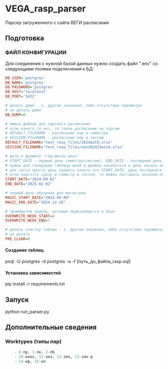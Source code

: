 # VEGA_rasp_parser

Парсер загруженного с сайта ВЕГИ расписания

## Подготовка

### ФАЙЛ КОНФИГУРАЦИИ

Для соединения с нужной базой данных нужно создать файл ".env" со следующими полями подключения к БД:

```ini
DB_USER='postgres'
DB_NAME='postgres'
DB_PASSWORD='postgres'
DB_HOST='localhost'
DB_PORT='5432'

# делать дамп - 1, другие значения, либо отсутствие параметра
# не делать дамп
DB_DUMP=0

# имена файлов для парсинга расписания
# если какого-то нет, то такое расписание не парсим
# DEFAULT_FILENAME - расписание пар в семестре
# SESSION_FILENAME - расписание пар в сессию
DEFAULT_FILENAME="test_rasp_files/2024autD.xlsx"
SESSION_FILENAME="test_rasp_files/zex202425win4.xlsx"

# даты в формате "год-месяц-день"
# START_DATE - первый день семестра(сессии), END_DATE - последний день семестра(сессии)
# нужны для генерации таблицы дней и должны начинаться в день начала обучения бакалавров и кончаться последним днем учебы магистров
# для сесси просто день первого зачета это START_DATE, день последнего экзамена - END_DATE
# если парсятся сразу и семестр и сессия, то можно поставить началом первый день семестра, а последним днем поставить последний день сессии
START_DATE="2024-09-02"
END_DATE="2025-02-02"

# первый день обучения для магистров
MAGIC_START_DATE="2024-09-09"
MAGIC_END_DATE="2024-12-28"

# промежуток недель, которые перезапишутся в базе
OVERWRITE_WEEK_START=4
OVERWRITE_WEEK_END=7

# делать очистку таблиц - 1, другие значения, либо отсутствие параметра
# не делать
PRE_CLEAR=0
```

#### Создание таблиц

psql -U postgres -d postgres -a -f [путь_до_файла_rasp.sql]

#### Установка зависимостей

pip install -r requirements.txt

## Запуск

python run_parser.py

## Дополнительные сведения

### Worktypes (типы пар)

```python
    - 0-пр, 1-лк, 2-лб
    - 10-конс, 11-экз, 12-зaч, 13-зaч-д
    - 14-кр, 15-кп
```
